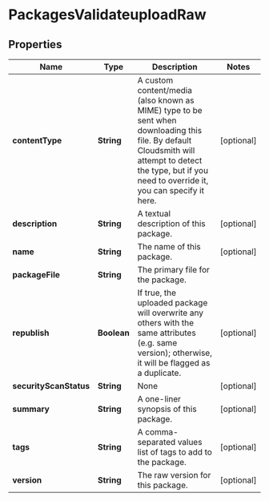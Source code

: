 
# PackagesValidateuploadRaw

## Properties
Name | Type | Description | Notes
------------ | ------------- | ------------- | -------------
**contentType** | **String** | A custom content/media (also known as MIME) type to be sent when downloading this file. By default Cloudsmith will attempt to detect the type, but if you need to override it, you can specify it here. |  [optional]
**description** | **String** | A textual description of this package. |  [optional]
**name** | **String** | The name of this package. |  [optional]
**packageFile** | **String** | The primary file for the package. | 
**republish** | **Boolean** | If true, the uploaded package will overwrite any others with the same attributes (e.g. same version); otherwise, it will be flagged as a duplicate. |  [optional]
**securityScanStatus** | **String** | None |  [optional]
**summary** | **String** | A one-liner synopsis of this package. |  [optional]
**tags** | **String** | A comma-separated values list of tags to add to the package. |  [optional]
**version** | **String** | The raw version for this package. |  [optional]



